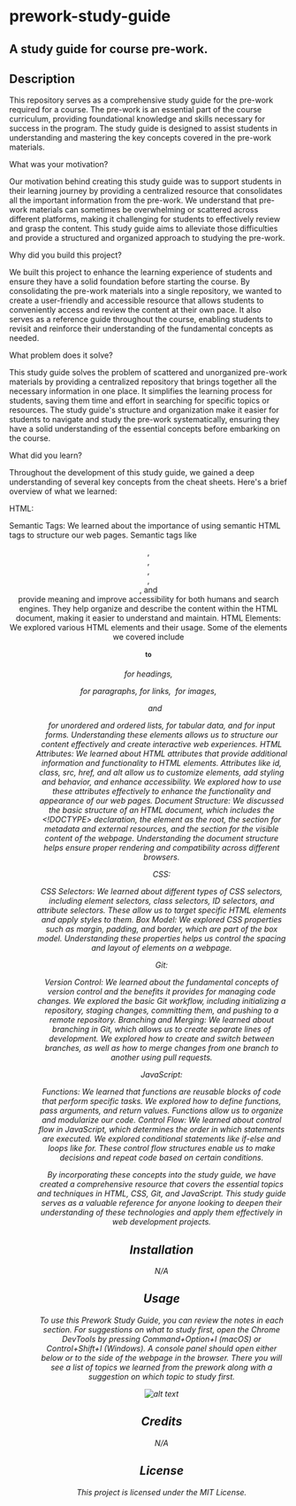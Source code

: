 # prework-study-guide

## A study guide for course pre-work.

## Description

This repository serves as a comprehensive study guide for the pre-work required for a course. The pre-work is an essential part of the course curriculum, providing foundational knowledge and skills necessary for success in the program. The study guide is designed to assist students in understanding and mastering the key concepts covered in the pre-work materials.

What was your motivation?

Our motivation behind creating this study guide was to support students in their learning journey by providing a centralized resource that consolidates all the important information from the pre-work. We understand that pre-work materials can sometimes be overwhelming or scattered across different platforms, making it challenging for students to effectively review and grasp the content. This study guide aims to alleviate those difficulties and provide a structured and organized approach to studying the pre-work.

Why did you build this project?

We built this project to enhance the learning experience of students and ensure they have a solid foundation before starting the course. By consolidating the pre-work materials into a single repository, we wanted to create a user-friendly and accessible resource that allows students to conveniently access and review the content at their own pace. It also serves as a reference guide throughout the course, enabling students to revisit and reinforce their understanding of the fundamental concepts as needed.

What problem does it solve?

This study guide solves the problem of scattered and unorganized pre-work materials by providing a centralized repository that brings together all the necessary information in one place. It simplifies the learning process for students, saving them time and effort in searching for specific topics or resources. The study guide's structure and organization make it easier for students to navigate and study the pre-work systematically, ensuring they have a solid understanding of the essential concepts before embarking on the course.

What did you learn?

Throughout the development of this study guide, we gained a deep understanding of several key concepts from the cheat sheets. Here's a brief overview of what we learned:

HTML:

Semantic Tags: We learned about the importance of using semantic HTML tags to structure our web pages. Semantic tags like <header>, <nav>, <section>, <article>, <aside>, and <footer> provide meaning and improve accessibility for both humans and search engines. They help organize and describe the content within the HTML document, making it easier to understand and maintain.
HTML Elements: We explored various HTML elements and their usage. Some of the elements we covered include <h1> to <h6> for headings, <p> for paragraphs, <a> for links, <img> for images, <ul> and <ol> for unordered and ordered lists, <table> for tabular data, and <form> for input forms. Understanding these elements allows us to structure our content effectively and create interactive web experiences.
HTML Attributes: We learned about HTML attributes that provide additional information and functionality to HTML elements. Attributes like id, class, src, href, and alt allow us to customize elements, add styling and behavior, and enhance accessibility. We explored how to use these attributes effectively to enhance the functionality and appearance of our web pages.
Document Structure: We discussed the basic structure of an HTML document, which includes the <!DOCTYPE> declaration, the <html> element as the root, the <head> section for metadata and external resources, and the <body> section for the visible content of the webpage. Understanding the document structure helps ensure proper rendering and compatibility across different browsers.

CSS:

CSS Selectors: We learned about different types of CSS selectors, including element selectors, class selectors, ID selectors, and attribute selectors. These allow us to target specific HTML elements and apply styles to them.
Box Model: We explored CSS properties such as margin, padding, and border, which are part of the box model. Understanding these properties helps us control the spacing and layout of elements on a webpage.

Git:

Version Control: We learned about the fundamental concepts of version control and the benefits it provides for managing code changes. We explored the basic Git workflow, including initializing a repository, staging changes, committing them, and pushing to a remote repository.
Branching and Merging: We learned about branching in Git, which allows us to create separate lines of development. We explored how to create and switch between branches, as well as how to merge changes from one branch to another using pull requests.

JavaScript:

Functions: We learned that functions are reusable blocks of code that perform specific tasks. We explored how to define functions, pass arguments, and return values. Functions allow us to organize and modularize our code.
Control Flow: We learned about control flow in JavaScript, which determines the order in which statements are executed. We explored conditional statements like if-else and loops like for. These control flow structures enable us to make decisions and repeat code based on certain conditions.

By incorporating these concepts into the study guide, we have created a comprehensive resource that covers the essential topics and techniques in HTML, CSS, Git, and JavaScript. This study guide serves as a valuable reference for anyone looking to deepen their understanding of these technologies and apply them effectively in web development projects.

## Installation

N/A

## Usage

To use this Prework Study Guide, you can review the notes in each section. For suggestions on what to study first, open the Chrome DevTools by pressing Command+Option+I (macOS) or Control+Shift+I (Windows). A console panel should open either below or to the side of the webpage in the browser. There you will see a list of topics we learned from the prework along with a suggestion on which topic to study first.

![alt text](assets/images/screenshot.png)

## Credits

N/A

## License

This project is licensed under the MIT License.